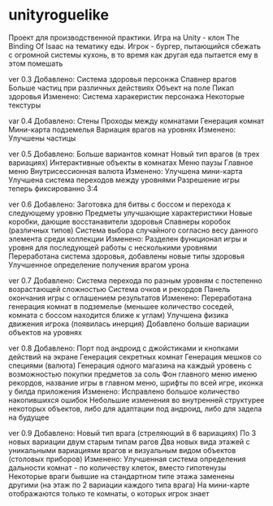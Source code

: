# unityroguelike
Проект для производственной практики. Игра на Unity - клон The Binding Of Isaac на тематику еды. Игрок - бургер, пытающийся сбежать с огромной системы кухонь, в то время как другая еда пытается ему в этом помешать

ver 0.3
Добавлено:
  Система здоровья персонжа
  Спавнер врагов
  Больше частиц при различных действиях
  Объект на поле
  Пикап здоровья
Изменено:
  Система харакеристик персонажа
  Некоторые текстуры

var 0.4
Добавлено:
  Стены
  Проходы между комнатами
  Генерация комнат
  Мини-карта подземелья
  Вариация врагов на уровнях
Изменено:
  Улучшены частицы

ver 0.5
Добавлено:
  Больше вариантов комнат
  Новый тип врагов (в трех вариациях)
  Интерактивные объекты в комнатах
  Меню паузы
  Главное меню
  Внутрисессионная валюта
Изменено:
  Улучшена мини-карта
  Улучшена система переходов между уровнями
  Разрешение игры теперь фиксированно 3:4

ver 0.6
Добавлено:
  Заготовка для битвы с боссом и перехода к следующему уровню
  Предметы улучшающие характеристики
  Новые коробки, дающие восстанавители здоровья
  Спавнеры коробок (различных типов)
  Система выбора случайного согласно весу данного элемента среди коллекции
Изменено:
  Разделен функционал игры и уровня для последующей работы с несколькими уровнями
  Переработана система здоровья, добавлены новые типы здоровья
  Улучшенное определение получения врагом урона

ver 0.7
Добавлено:
  Система перехода по разным уровням с постепенно возрастающей сложностью
  Система очков и рекордов
  Панель окончания игры с оглашением результатов
Изменено:
  Переработана генерация комнат в подземелье (меньшее количество соседей, комната с боссом находится ближе к углам)
  Улучшена физика движения игрока (появилась инерция)
  Добавлено больше вариации объектов на уровнях
  
ver 0.8
Добавлено:
  Порт под андроид с джойстиками и кнопками действий на экране
  Генерация секретных комнат
  Генерация мешков со специями (валюта)
  Генерация одного магазина на каждый уровень с возможностью покупки предметов за соль
  Фон главного меню именю рекордов, название игры в главном меню, шрифты по всей игре, иконка у билда приложения
Изменено:
  Исправлено большое количество накопившихся ошибок
  Небольшие изменения во внутренней структурее некоторых объектов, либо для адаптации под андроид, либо для задела на будущее
  
ver 0.9
Добавлено:
  Новый тип врага (стреляющий в 6 вариациях)
  По 3 новых вариации двум старым типам рагов
  Два новых вида этажей с уникальными вариациями врагов и визуальным видом объектов (столовых приборов)
Изменено:
  Улучшенная система определения дальности комнат - по количеству клеток, вместо гипотенузы
  Некоторые враги бывшие на стандартном типе этажа заменены другими (на этаж по 2 вариации каждого типа врага)
  На мини-карте отображаются только те комнаты, о которых игрок знает
